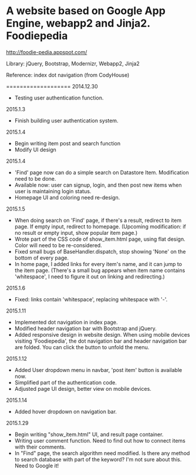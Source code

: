 A website based on Google App Engine, webapp2 and Jinja2.
Foodiepedia
===================
http://foodie-pedia.appspot.com/

Library: jQuery, Bootstrap, Modernizr, Webapp2, Jinja2

Reference: index dot navigation (from CodyHouse)

===================
2014.12.30
- Testing user authentication function.

2015.1.3
- Finish building user authentication system.

2015.1.4
- Begin writing item post and search function 
- Modify UI design

2015.1.4
- 'Find' page now can do a simple search on Datastore Item. Modification need to be done.
- Available now: user can signup, login, and then post new items when user is maintaining login status.
- Homepage UI and coloring need re-design.

2015.1.5
- When doing search on 'Find' page, if there's a result, redirect to item page. If empty input, redirect to homepage.
  (Upcoming modification: if no result or empty input, show popular item page.)
- Wrote part of the CSS code of show_item.html page, using flat design. Color will need to be re-considered.
- Fixed small bugs of BaseHandler.dispatch, stop showing 'None' on the bottom of every page.
- In home page, I added links for every item's name, and it can jump to the item page.
  (There's a small bug appears when item name contains 'whitespace', I need to figure it out on linking and redirecting.)

2015.1.6
- Fixed: links contain 'whitespace', replacing whitespace with '-'. 

2015.1.11
- Implemented dot navigation in index page.
- Modified header navigation bar with Bootstrap and jQuery.
- Added responsive design in website design. When using mobile devices visiting 'Foodiepedia', the dot navigation bar and header   navigation bar are folded. You can click the button to unfold the menu.

2015.1.12
- Added User dropdown menu in navbar, 'post item' button is available now.
- Simplified part of the authentication code.
- Adjusted page UI design, better view on mobile devices.

2015.1.14
- Added hover dropdown on navigation bar.

2015.1.29
- Begin writing "show_item.html" UI, and result page container.
- Writing user comment function. Need to find out how to connect items with their comments.
- In "Find" page, the search algorithm need modified. Is there any method to search database with part of the keyword? I'm not sure about this. Need to Google it!

